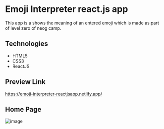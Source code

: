 # Emoji Interpreter react.js app
This app is a shows the meaning of an entered emoji which is made as part of level zero of neog camp.
## Technologies
* HTML5
* CSS3
* ReactJS
## Preview Link
https://emoji-interpreter-reactjsapp.netlify.app/
## Home Page
![image](https://user-images.githubusercontent.com/35638589/211394863-4a4ce1e2-86df-4825-9e1a-024a8a7ec50a.png)
